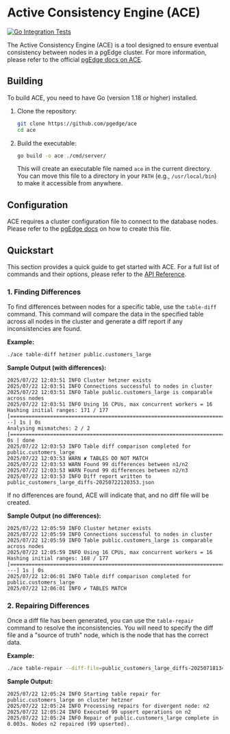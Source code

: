 # Active Consistency Engine (ACE)
[![Go Integration Tests](https://github.com/pgEdge/ace/actions/workflows/test.yml/badge.svg?branch=main)](https://github.com/pgEdge/ace/actions/workflows/test.yml)

The Active Consistency Engine (ACE) is a tool designed to ensure eventual consistency between nodes in a pgEdge cluster. For more information, please refer to the official [pgEdge docs on ACE](https://docs.pgedge.com/platform/ace).




## Building

To build ACE, you need to have Go (version 1.18 or higher) installed.

1.  Clone the repository:
    ```sh
    git clone https://github.com/pgedge/ace
    cd ace
    ```

2.  Build the executable:
    ```sh
    go build -o ace ./cmd/server/
    ```
    This will create an executable file named `ace` in the current directory. You can move this file to a directory in your `PATH` (e.g., `/usr/local/bin`) to make it accessible from anywhere.

## Configuration

ACE requires a cluster configuration file to connect to the database nodes. Please refer to the [pgEdge docs](https://docs.pgedge.com/platform/installing_pgedge/json) on how to create this file.

## Quickstart

This section provides a quick guide to get started with ACE. For a full list of commands and their options, please refer to the [API Reference](docs/api.md).

### 1. Finding Differences

To find differences between nodes for a specific table, use the `table-diff` command. This command will compare the data in the specified table across all nodes in the cluster and generate a diff report if any inconsistencies are found.

**Example:**
```sh
./ace table-diff hetzner public.customers_large
```

**Sample Output (with differences):**
```
2025/07/22 12:03:51 INFO Cluster hetzner exists
2025/07/22 12:03:51 INFO Connections successful to nodes in cluster
2025/07/22 12:03:51 INFO Table public.customers_large is comparable across nodes
2025/07/22 12:03:51 INFO Using 16 CPUs, max concurrent workers = 16
Hashing initial ranges: 171 / 177 [=======================================================================>---] 1s | 0s
Analysing mismatches: 2 / 2 [=================================================================================] 0s | done
2025/07/22 12:03:53 INFO Table diff comparison completed for public.customers_large
2025/07/22 12:03:53 WARN ✘ TABLES DO NOT MATCH
2025/07/22 12:03:53 WARN Found 99 differences between n1/n2
2025/07/22 12:03:53 WARN Found 99 differences between n2/n3
2025/07/22 12:03:53 INFO Diff report written to public_customers_large_diffs-20250722120353.json
```

If no differences are found, ACE will indicate that, and no diff file will be created.

**Sample Output (no differences):**
```
2025/07/22 12:05:59 INFO Cluster hetzner exists
2025/07/22 12:05:59 INFO Connections successful to nodes in cluster
2025/07/22 12:05:59 INFO Table public.customers_large is comparable across nodes
2025/07/22 12:05:59 INFO Using 16 CPUs, max concurrent workers = 16
Hashing initial ranges: 168 / 177 [======================================================================>----] 1s | 0s
2025/07/22 12:06:01 INFO Table diff comparison completed for public.customers_large
2025/07/22 12:06:01 INFO ✔ TABLES MATCH
```

### 2. Repairing Differences

Once a diff file has been generated, you can use the `table-repair` command to resolve the inconsistencies. You will need to specify the diff file and a "source of truth" node, which is the node that has the correct data.

**Example:**
```sh
./ace table-repair --diff-file=public_customers_large_diffs-20250718134542.json --source-of-truth=n1 hetzner public.customers_large
```

**Sample Output:**
```
2025/07/22 12:05:24 INFO Starting table repair for public.customers_large on cluster hetzner
2025/07/22 12:05:24 INFO Processing repairs for divergent node: n2
2025/07/22 12:05:24 INFO Executed 99 upsert operations on n2
2025/07/22 12:05:24 INFO Repair of public.customers_large complete in 0.003s. Nodes n2 repaired (99 upserted).
```
